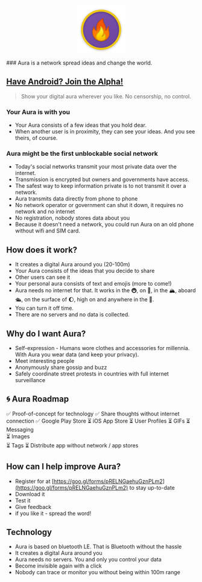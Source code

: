 <p style="text-align: center"><img src="/assets/icon.png" style="height:128px; width: 128px"></p>
### Aura is a network spread ideas and change the world.

## [Have Android? Join the Alpha!](https://play.google.com/apps/testing/io.auraapp.auraandroid)

> Show your digital aura wherever you like. No censorship, no control.

### Your Aura is with you
* Your Aura consists of a few ideas that you hold dear.
* When another user is in proximity, they can see your ideas. And you see theirs, of course.

### Aura might be the first unblockable social network
* Today's social networks transmit your most private data over the internet.
* Transmission is encrypted but owners and governments have access.
* The safest way to keep information private is to not transmit it over a network.
* Aura transmits data directly from phone to phone
* No network operator or government can shut it down, it requires no network and no internet
* No registration, nobody stores data about you
* Because it doesn't need a network, you could run Aura on an old phone without wifi and SIM card. 

## How does it work?
* It creates a digital Aura around you \(20-100m\)
* Your Aura consists of the ideas that you decide to share
* Other users can see it
* Your personal aura consists of text and emojis \(more to come!\)
* Aura needs no internet for that. It works in the 🚇, on 🚂, in the 🏔, aboard 🛳, on the surface of 🌔, high on and anywhere in the 🌌.
* You can turn it off time.
* There are no servers and no data is collected.

## Why do I want Aura?
* Self-expression - Humans wore clothes and accessories for millennia. With Aura you wear data (and keep your privacy). 
* Meet interesting people
* Anonymously share gossip and buzz
* Safely coordinate street protests in countries with full internet surveillance
  
## 🌀 Aura Roadmap
✅ Proof-of-concept for technology
✅ Share thoughts without internet connection
✅ Google Play Store
⏳ iOS App Store
⏳ User Profiles
⏳ GIFs
⏳ Messaging  
⏳ Images  
⏳ Tags
⏳ Distribute app without network / app stores

## How can I help improve Aura?
* Register for at [https://goo.gl/forms/pRELNGaehuGznPLm2](https://goo.gl/forms/pRELNGaehuGznPLm2) to stay up-to-date
* Download it
* Test it
* Give feedback
* if you like it - spread the word!

## Technology
* Aura is based on bluetooth LE. That is Bluetooth without the hassle
* It creates a digital Aura around you
* Aura needs no servers. You and only you control your data
* Become invisible again with a click
* Nobody can trace or monitor you without being within 100m range